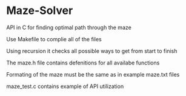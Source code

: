 # Maze-Solver
API in C for finding optimal path through the maze

Use Makefile to complie all of the files

Using recursion it checks all possible ways to get from start to finish

The maze.h file contains defenitions for all availabe functions

Formating of the maze must be the same as in example maze.txt files

maze_test.c contains example of API utilization
